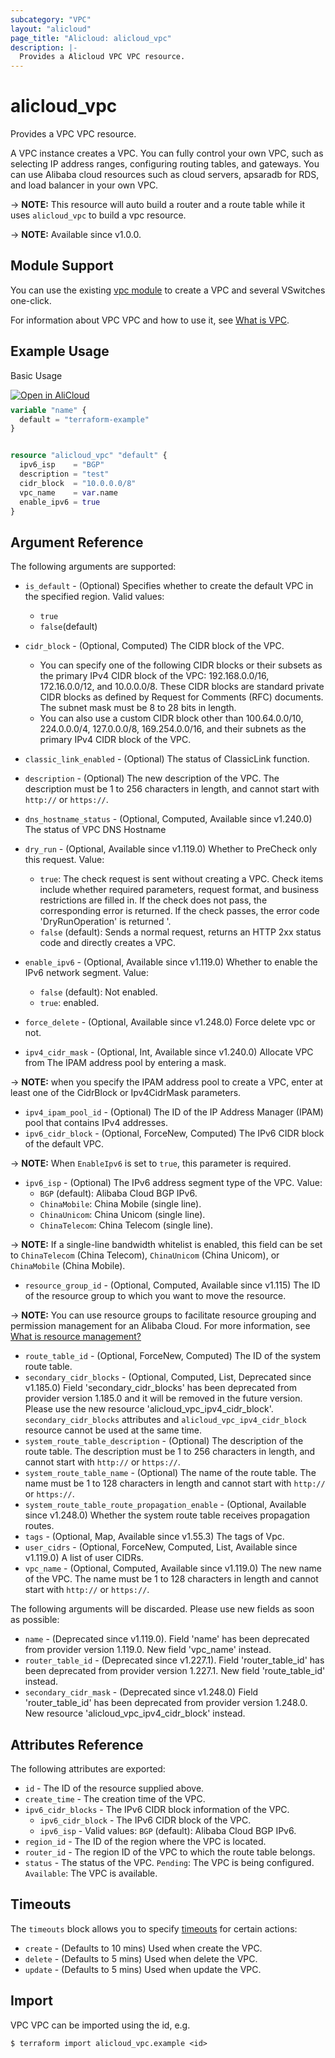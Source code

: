 ```yaml
---
subcategory: "VPC"
layout: "alicloud"
page_title: "Alicloud: alicloud_vpc"
description: |-
  Provides a Alicloud VPC VPC resource.
---
```


# alicloud_vpc

Provides a VPC VPC resource.

A VPC instance creates a VPC. You can fully control your own VPC, such as selecting IP address ranges, configuring routing tables, and gateways. You can use Alibaba cloud resources such as cloud servers, apsaradb for RDS, and load balancer in your own VPC. 

-> **NOTE:** This resource will auto build a router and a route table while it uses `alicloud_vpc` to build a vpc resource. 

-> **NOTE:** Available since v1.0.0.

## Module Support

You can use the existing [vpc module](https://registry.terraform.io/modules/alibaba/vpc/alicloud) 
to create a VPC and several VSwitches one-click.

For information about VPC VPC and how to use it, see [What is VPC](https://www.alibabacloud.com/help/en/virtual-private-cloud/latest/what-is-a-vpc).

## Example Usage

Basic Usage

<div style="display: block;margin-bottom: 40px;"><div class="oics-button" style="float: right;position: absolute;margin-bottom: 10px;">
  <a href="https://api.aliyun.com/terraform?resource=alicloud_vpc&exampleId=d5070149-7922-e5bb-2494-de31dd34464d70a607da&activeTab=example&spm=docs.r.vpc.0.d507014979&intl_lang=EN_US" target="_blank">
    <img alt="Open in AliCloud" src="https://img.alicdn.com/imgextra/i1/O1CN01hjjqXv1uYUlY56FyX_!!6000000006049-55-tps-254-36.svg" style="max-height: 44px; max-width: 100%;">
  </a>
</div></div>

```terraform
variable "name" {
  default = "terraform-example"
}


resource "alicloud_vpc" "default" {
  ipv6_isp    = "BGP"
  description = "test"
  cidr_block  = "10.0.0.0/8"
  vpc_name    = var.name
  enable_ipv6 = true
}
```

## Argument Reference

The following arguments are supported:
* `is_default` - (Optional) Specifies whether to create the default VPC in the specified region. Valid values:
  - `true`
  - `false`(default)

* `cidr_block` - (Optional, Computed) The CIDR block of the VPC.

  - You can specify one of the following CIDR blocks or their subsets as the primary IPv4 CIDR block of the VPC: 192.168.0.0/16, 172.16.0.0/12, and 10.0.0.0/8. These CIDR blocks are standard private CIDR blocks as defined by Request for Comments (RFC) documents. The subnet mask must be 8 to 28 bits in length.
  - You can also use a custom CIDR block other than 100.64.0.0/10, 224.0.0.0/4, 127.0.0.0/8, 169.254.0.0/16, and their subnets as the primary IPv4 CIDR block of the VPC.
* `classic_link_enabled` - (Optional) The status of ClassicLink function.
* `description` - (Optional) The new description of the VPC.
The description must be 1 to 256 characters in length, and cannot start with `http://` or `https://`.
* `dns_hostname_status` - (Optional, Computed, Available since v1.240.0) The status of VPC DNS Hostname
* `dry_run` - (Optional, Available since v1.119.0) Whether to PreCheck only this request. Value:
  - `true`: The check request is sent without creating a VPC. Check items include whether required parameters, request format, and business restrictions are filled in. If the check does not pass, the corresponding error is returned. If the check passes, the error code 'DryRunOperation' is returned '.
  - `false` (default): Sends a normal request, returns an HTTP 2xx status code and directly creates a VPC.
* `enable_ipv6` - (Optional, Available since v1.119.0) Whether to enable the IPv6 network segment. Value:
  - `false` (default): Not enabled.
  - `true`: enabled.
* `force_delete` - (Optional, Available since v1.248.0) Force delete vpc or not.
* `ipv4_cidr_mask` - (Optional, Int, Available since v1.240.0) Allocate VPC from The IPAM address pool by entering a mask.

-> **NOTE:**  when you specify the IPAM address pool to create a VPC, enter at least one of the CidrBlock or Ipv4CidrMask parameters.

* `ipv4_ipam_pool_id` - (Optional) The ID of the IP Address Manager (IPAM) pool that contains IPv4 addresses.
* `ipv6_cidr_block` - (Optional, ForceNew, Computed) The IPv6 CIDR block of the default VPC.

-> **NOTE:**  When `EnableIpv6` is set to `true`, this parameter is required.

* `ipv6_isp` - (Optional) The IPv6 address segment type of the VPC. Value:
  - `BGP` (default): Alibaba Cloud BGP IPv6.
  - `ChinaMobile`: China Mobile (single line).
  - `ChinaUnicom`: China Unicom (single line).
  - `ChinaTelecom`: China Telecom (single line).

-> **NOTE:**  If a single-line bandwidth whitelist is enabled, this field can be set to `ChinaTelecom` (China Telecom), `ChinaUnicom` (China Unicom), or `ChinaMobile` (China Mobile).

* `resource_group_id` - (Optional, Computed, Available since v1.115) The ID of the resource group to which you want to move the resource.

-> **NOTE:**   You can use resource groups to facilitate resource grouping and permission management for an Alibaba Cloud. For more information, see [What is resource management?](https://www.alibabacloud.com/help/en/doc-detail/94475.html)

* `route_table_id` - (Optional, ForceNew, Computed) The ID of the system route table.
* `secondary_cidr_blocks` - (Optional, Computed, List, Deprecated since v1.185.0) Field 'secondary_cidr_blocks' has been deprecated from provider version 1.185.0 and it will be removed in the future version. Please use the new resource 'alicloud_vpc_ipv4_cidr_block'. `secondary_cidr_blocks` attributes and `alicloud_vpc_ipv4_cidr_block` resource cannot be used at the same time.
* `system_route_table_description` - (Optional) The description of the route table.
The description must be 1 to 256 characters in length, and cannot start with `http://` or `https://`.
* `system_route_table_name` - (Optional) The name of the route table.
The name must be 1 to 128 characters in length and cannot start with `http://` or `https://`.
* `system_route_table_route_propagation_enable` - (Optional, Available since v1.248.0) Whether the system route table receives propagation routes.
* `tags` - (Optional, Map, Available since v1.55.3) The tags of Vpc.
* `user_cidrs` - (Optional, ForceNew, Computed, List, Available since v1.119.0) A list of user CIDRs.
* `vpc_name` - (Optional, Computed, Available since v1.119.0) The new name of the VPC.
The name must be 1 to 128 characters in length and cannot start with `http://` or `https://`.

The following arguments will be discarded. Please use new fields as soon as possible:
* `name` - (Deprecated since v1.119.0). Field 'name' has been deprecated from provider version 1.119.0. New field 'vpc_name' instead.
* `router_table_id` - (Deprecated since v1.227.1). Field 'router_table_id' has been deprecated from provider version 1.227.1. New field 'route_table_id' instead.
* `secondary_cidr_mask` - (Deprecated since v1.248.0) Field 'router_table_id' has been deprecated from provider version 1.248.0. New resource 'alicloud_vpc_ipv4_cidr_block' instead.

## Attributes Reference

The following attributes are exported:
* `id` - The ID of the resource supplied above.
* `create_time` - The creation time of the VPC.
* `ipv6_cidr_blocks` - The IPv6 CIDR block information of the VPC.
  * `ipv6_cidr_block` - The IPv6 CIDR block of the VPC.
  * `ipv6_isp` - Valid values: `BGP` (default): Alibaba Cloud BGP IPv6.
* `region_id` - The ID of the region where the VPC is located.
* `router_id` - The region ID of the VPC to which the route table belongs.
* `status` - The status of the VPC.   `Pending`: The VPC is being configured. `Available`: The VPC is available.

## Timeouts

The `timeouts` block allows you to specify [timeouts](https://www.terraform.io/docs/configuration-0-11/resources.html#timeouts) for certain actions:
* `create` - (Defaults to 10 mins) Used when create the VPC.
* `delete` - (Defaults to 5 mins) Used when delete the VPC.
* `update` - (Defaults to 5 mins) Used when update the VPC.

## Import

VPC VPC can be imported using the id, e.g.

```shell
$ terraform import alicloud_vpc.example <id>
```